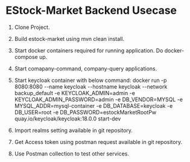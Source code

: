 
# EStock-Market Backend Usecase

1. Clone Project.
2. Build estock-market using mvn clean install.
3. Start docker containers required for running application. Do docker-compose up.
4. Start comapany-command, company-query applications.
5. Start keycloak container with below command:
 docker run -p 8080:8080 --name keycloak --hostname keycloak --network backup_default -e KEYCLOAK_ADMIN=admin -e KEYCLOAK_ADMIN_PASSWORD=admin -e DB_VENDOR=MYSQL -e MYSQL_ADDR=mysql-container -e DB_DATABASE=keycloak -e DB_USER=root -e DB_PASSWORD=estockMarketRootPw quay.io/keycloak/keycloak:18.0.0 start-dev

6. Import realms setting available in git repository.
7. Get Access token using postman request available in git repository.
8. Use Postman collection to test other services.

